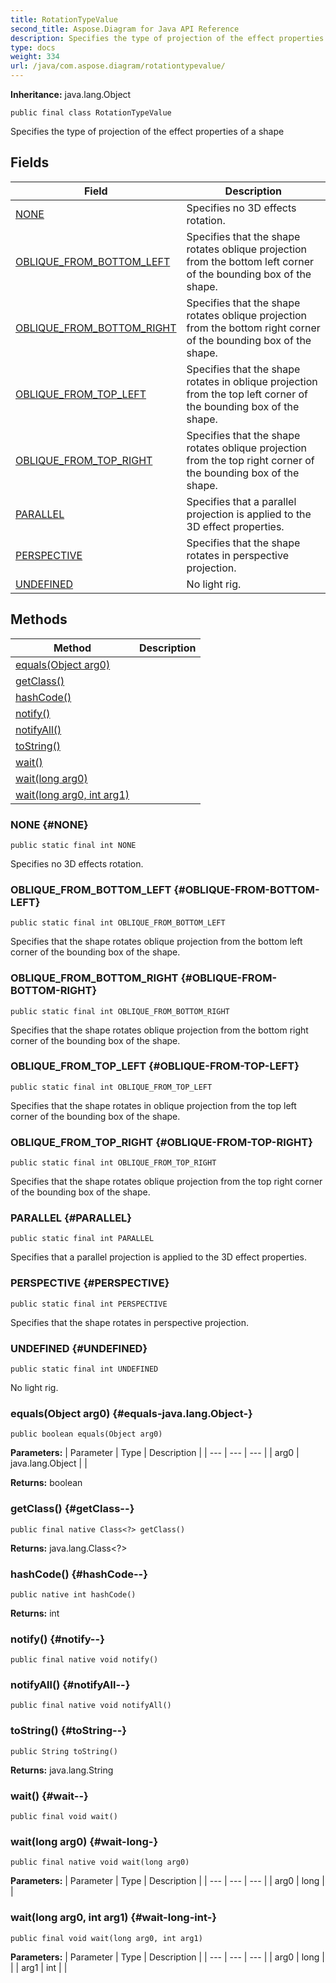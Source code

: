 ```yaml
---
title: RotationTypeValue
second_title: Aspose.Diagram for Java API Reference
description: Specifies the type of projection of the effect properties of a shape
type: docs
weight: 334
url: /java/com.aspose.diagram/rotationtypevalue/
---
```


**Inheritance:**
java.lang.Object
```
public final class RotationTypeValue
```

Specifies the type of projection of the effect properties of a shape
## Fields

| Field | Description |
| --- | --- |
| [NONE](#NONE) | Specifies no 3D effects rotation. |
| [OBLIQUE_FROM_BOTTOM_LEFT](#OBLIQUE-FROM-BOTTOM-LEFT) | Specifies that the shape rotates oblique projection from the bottom left corner of the bounding box of the shape. |
| [OBLIQUE_FROM_BOTTOM_RIGHT](#OBLIQUE-FROM-BOTTOM-RIGHT) | Specifies that the shape rotates oblique projection from the bottom right corner of the bounding box of the shape. |
| [OBLIQUE_FROM_TOP_LEFT](#OBLIQUE-FROM-TOP-LEFT) | Specifies that the shape rotates in oblique projection from the top left corner of the bounding box of the shape. |
| [OBLIQUE_FROM_TOP_RIGHT](#OBLIQUE-FROM-TOP-RIGHT) | Specifies that the shape rotates oblique projection from the top right corner of the bounding box of the shape. |
| [PARALLEL](#PARALLEL) | Specifies that a parallel projection is applied to the 3D effect properties. |
| [PERSPECTIVE](#PERSPECTIVE) | Specifies that the shape rotates in perspective projection. |
| [UNDEFINED](#UNDEFINED) | No light rig. |
## Methods

| Method | Description |
| --- | --- |
| [equals(Object arg0)](#equals-java.lang.Object-) |  |
| [getClass()](#getClass--) |  |
| [hashCode()](#hashCode--) |  |
| [notify()](#notify--) |  |
| [notifyAll()](#notifyAll--) |  |
| [toString()](#toString--) |  |
| [wait()](#wait--) |  |
| [wait(long arg0)](#wait-long-) |  |
| [wait(long arg0, int arg1)](#wait-long-int-) |  |
### NONE {#NONE}
```
public static final int NONE
```


Specifies no 3D effects rotation.

### OBLIQUE_FROM_BOTTOM_LEFT {#OBLIQUE-FROM-BOTTOM-LEFT}
```
public static final int OBLIQUE_FROM_BOTTOM_LEFT
```


Specifies that the shape rotates oblique projection from the bottom left corner of the bounding box of the shape.

### OBLIQUE_FROM_BOTTOM_RIGHT {#OBLIQUE-FROM-BOTTOM-RIGHT}
```
public static final int OBLIQUE_FROM_BOTTOM_RIGHT
```


Specifies that the shape rotates oblique projection from the bottom right corner of the bounding box of the shape.

### OBLIQUE_FROM_TOP_LEFT {#OBLIQUE-FROM-TOP-LEFT}
```
public static final int OBLIQUE_FROM_TOP_LEFT
```


Specifies that the shape rotates in oblique projection from the top left corner of the bounding box of the shape.

### OBLIQUE_FROM_TOP_RIGHT {#OBLIQUE-FROM-TOP-RIGHT}
```
public static final int OBLIQUE_FROM_TOP_RIGHT
```


Specifies that the shape rotates oblique projection from the top right corner of the bounding box of the shape.

### PARALLEL {#PARALLEL}
```
public static final int PARALLEL
```


Specifies that a parallel projection is applied to the 3D effect properties.

### PERSPECTIVE {#PERSPECTIVE}
```
public static final int PERSPECTIVE
```


Specifies that the shape rotates in perspective projection.

### UNDEFINED {#UNDEFINED}
```
public static final int UNDEFINED
```


No light rig.

### equals(Object arg0) {#equals-java.lang.Object-}
```
public boolean equals(Object arg0)
```




**Parameters:**
| Parameter | Type | Description |
| --- | --- | --- |
| arg0 | java.lang.Object |  |

**Returns:**
boolean
### getClass() {#getClass--}
```
public final native Class<?> getClass()
```




**Returns:**
java.lang.Class<?>
### hashCode() {#hashCode--}
```
public native int hashCode()
```




**Returns:**
int
### notify() {#notify--}
```
public final native void notify()
```




### notifyAll() {#notifyAll--}
```
public final native void notifyAll()
```




### toString() {#toString--}
```
public String toString()
```




**Returns:**
java.lang.String
### wait() {#wait--}
```
public final void wait()
```




### wait(long arg0) {#wait-long-}
```
public final native void wait(long arg0)
```




**Parameters:**
| Parameter | Type | Description |
| --- | --- | --- |
| arg0 | long |  |

### wait(long arg0, int arg1) {#wait-long-int-}
```
public final void wait(long arg0, int arg1)
```




**Parameters:**
| Parameter | Type | Description |
| --- | --- | --- |
| arg0 | long |  |
| arg1 | int |  |

